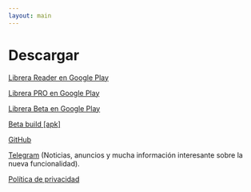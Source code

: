 ```yaml
---
layout: main
---
```

# Descargar

[Librera Reader en Google Play](https://play.google.com/store/apps/details?id=com.foobnix.pdf.reader)

[Librera PRO en Google Play](https://play.google.com/store/apps/details?id=com.foobnix.pro.pdf.reader)

[Librera Beta en Google Play](https://play.google.com/apps/testing/com.foobnix.pdf.reader)

[Beta build [apk]](http://beta.librera.mobi)

[GitHub](https://github.com/foobnix/LibreraReader)

[Telegram](https://t.me/LibreraReader) (Noticias, anuncios y mucha información interesante sobre la nueva funcionalidad).

[Política de privacidad](/wiki/PrivacyPolicy/es)
